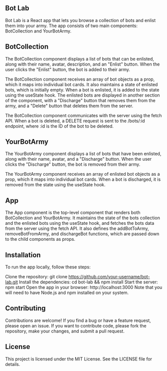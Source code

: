 ## Bot Lab
Bot Lab is a React app that lets you browse a collection of bots and enlist them into your army. The app consists of two main components: BotCollection and YourBotArmy.

## BotCollection
The BotCollection component displays a list of bots that can be enlisted, along with their name, avatar, description, and an "Enlist" button. When the user clicks the "Enlist" button, the bot is added to their army.

The BotCollection component receives an array of bot objects as a prop, which it maps into individual bot cards. It also maintains a state of enlisted bots, which is initially empty. When a bot is enlisted, it is added to the state using the useState hook. The enlisted bots are displayed in another section of the component, with a "Discharge" button that removes them from the army, and a "Delete" button that deletes them from the server.

The BotCollection component communicates with the server using the fetch API. When a bot is deleted, a DELETE request is sent to the /bots/:id endpoint, where :id is the ID of the bot to be deleted.

## YourBotArmy
The YourBotArmy component displays a list of bots that have been enlisted, along with their name, avatar, and a "Discharge" button. When the user clicks the "Discharge" button, the bot is removed from their army.

The YourBotArmy component receives an array of enlisted bot objects as a prop, which it maps into individual bot cards. When a bot is discharged, it is removed from the state using the useState hook.

## App
The App component is the top-level component that renders both BotCollection and YourBotArmy. It maintains the state of the bots collection and the enlisted bots using the useState hook, and fetches the bots data from the server using the fetch API. It also defines the addBotToArmy, removeBotFromArmy, and dischargeBot functions, which are passed down to the child components as props.

## Installation
To run the app locally, follow these steps:

Clone the repository: git clone https://github.com/your-username/bot-lab.git
Install the dependencies: cd bot-lab && npm install
Start the server: npm start
Open the app in your browser: http://localhost:3000
Note that you will need to have Node.js and npm installed on your system.

##  Contributing
Contributions are welcome! If you find a bug or have a feature request, please open an issue. If you want to contribute code, please fork the repository, make your changes, and submit a pull request.

## License
This project is licensed under the MIT License. See the LICENSE file for details.